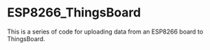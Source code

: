 # ESP8266_ThingsBoard
This is a series of code for uploading data from an ESP8266 board to ThingsBoard.
